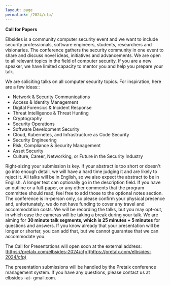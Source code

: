 ```yaml
---
layout: page
permalink: /2024/cfp/
---
```


**Call for Papers**

Elbsides is a community computer security event and we want to include security professionals, software engineers, students, researchers and visionaries. The conference gathers the security community in one event to share and discuss novel ideas, initiatives and advancements. We are open to all relevant topics in the field of computer security. If you are a new speaker, we have limited capacity to mentor you and help you prepare your talk.

We are soliciting talks on all computer security topics. For inspiration, here are a few ideas::

* Network & Security Communications
* Access & Identity Management
* Digital Forensics & Incident Response
* Threat Intelligence & Threat Hunting
* Cryptography
* Security Operations
* Software Development Security
* Cloud, Kubernetes, and Infrastructure as Code Security
* Security Engineering
* Risk, Compliance & Security Management
* Asset Security
* Culture, Career, Networking, or Future in the Security Industry

Right-sizing your submission is key. If your abstract is too short or doesn't go into enough detail, we will have a hard time judging it and are likely to reject it. All talks will be in English, so we also expect the abstract to be in English. A longer text can optionally go in the description field.  If you have an outline or a full-paper, or any other comments that the program committee should read, feel free to add those to the optional notes section. The conference is in-person only, so please confirm your physical presence and, unfortunately, we do not have funding to cover any travel and accommodation costs. We will be recording the talks, but you may opt-out, in which case the cameras will be taking a break during your talk. We are aiming for **30 minute talk segments, which is 25 minutes + 5 minutes** for questions and answers. If you know already that your presentation will be longer or shorter, you can add that, but we cannot guarantee that we can accommodate you.

The Call for Presentations will open soon at the external address: [https://pretalx.com/elbsides-2024/cfp](https://pretalx.com/elbsides-2024/cfp)

The presentation submissions will be handled by the Pretalx conference management system. If you have any questions, please contact us at elbsides -at- gmail.com.
